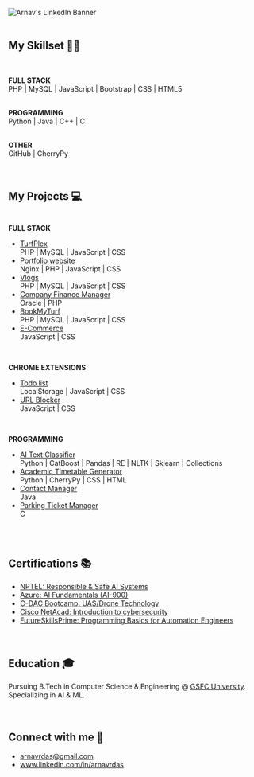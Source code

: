 ![Arnav's LinkedIn Banner](https://github.com/ArnavDas23/ArnavDas23/assets/127012417/b856c3d4-76d3-46e0-8e00-9d7635e3b848)
<br><br>

## My Skillset 🧑‍💻
<br>
<!--
**AI/ML** <br>
numpy | pandas | sklearn | matplotlib | plotly | seaborn | scipy | array
<br><br>
-->

**FULL STACK** <br>
PHP | MySQL | JavaScript | Bootstrap | CSS | HTML5
<br><br>

**PROGRAMMING** <br>
Python | Java | C++ | C
<br><br>

**OTHER** <br>
GitHub | CherryPy
<br><br><br>

<!--
## Experience 👨‍💼
<br>

**Ex-Intern Software developer** @ [abc company](https://www.companyWebsite.com) (Jun 2024 - Jul 2024) <br>
_Worked on abc projects, managed people, ..._
<br><br>

**Ex-Intern Software developer** @ [def company](https://www.companyWebsite.com) (Jan 2024 - Feb 2024) <br>
_Handled def tasks_
<br><br>

**Ex-Intern Software developer** @ [ghi company](https://www.companyWebsite.com) (Jun 2023 - Jul 2023) <br>
_Built ghi_
<br><br><br>
-->

## My Projects 💻

<br> **FULL STACK**
-  [TurfPlex](https://github.com/ArnavDas23/TurfPlex) <!-- (https://arnavdas.in/TurfPlex) --> <br> PHP | MySQL | JavaScript | CSS
-  [Portfolio website](https://arnavdas.in) <br> Nginx | PHP | JavaScript | CSS
-  [Vlogs](https://arnavdas.in/vlogs) <br> PHP | MySQL | JavaScript | CSS
-  [Company Finance Manager](https://github.com/ArnavDas23/Company-Finance-Manager) <br> Oracle | PHP
-  [BookMyTurf](https://github.com/ArnavDas23/BookMyTurf) <!-- (https://arnavdas.in/BookMyTurf) --> <br> PHP | MySQL | JavaScript | CSS
-  [E-Commerce](https://github.com/ArnavDas23/E-Commerce) <!-- (https://arnavdas.in/E-Commerce) --> <br> JavaScript | CSS
<br>

**CHROME EXTENSIONS**
-  [Todo list](https://github.com/ArnavDas23/Todo-list) <br> LocalStorage | JavaScript | CSS
-  [URL Blocker](https://github.com/ArnavDas23/URL-Blocker) <br> JavaScript | CSS
<br>

**PROGRAMMING**
-  [AI Text Classifier](https://github.com/ArnavDas23/AI-Text-Classifier) <br> Python | CatBoost | Pandas | RE | NLTK | Sklearn | Collections
-  [Academic Timetable Generator](https://github.com/ArnavDas23/Academic-Timetable-Generator) <br> Python | CherryPy | CSS | HTML
-  [Contact Manager](https://github.com/ArnavDas23/Contact-Manager) <br> Java
-  [Parking Ticket Manager](https://github.com/ArnavDas23/Parking-Ticket-Manager) <br> C
<!-- -  [StoryOfMyLife  (Gallery App)](https://github.com/ArnavDas23/--------) ﹥ ReactNative -->
<br><br>

## Certifications 📚
 <!-- Upload certificates on google drive & add links here -->
-  [NPTEL: Responsible & Safe AI Systems]()
-  [Azure: AI Fundamentals (AI-900)](https://futureskillsprime.in/artificial-intelligence-and-machine-learning/azure-ai-fundamentals-ai-900)
-  [C-DAC Bootcamp: UAS/Drone Technology]()
-  [Cisco NetAcad: Introduction to cybersecurity](https://futureskillsprime.in/cybersecurity/cisco-netacad-introduction-to-cyber-security)
-  [FutureSkillsPrime: Programming Basics for Automation Engineers](https://futureskillsprime.in/course/programming-basics-for-automation-engineers)
<br><br><br>

<!--
## Competitive coding 🥇
-  [Hacker Rank](https://www.hackerrank.com) - ...
-  [Top Coder](https://www.topcoder.com) - ...
-  [Leet Code](https://www.leetcode.com) - ...
-  [Hacker Eart](https://www.hackerearth.com) - ...
-  [Geeks for geeks](https://www.geeksforgeeks.org) - ...
<br><br><br>
-->

<!--
## Achievements 🏆
-  **XYZ Winner 2024**
-  **...**
-  **...**
<br>
-->

## Education 🎓
Pursuing B.Tech in Computer Science & Engineering @ [GSFC University](https://www.gsfcuniversity.ac.in/).<br>
Specializing in AI & ML.<br>
<br><br>

## Connect with me 💬

-  arnavrdas@gmail.com
-  www.linkedin.com/in/arnavrdas
